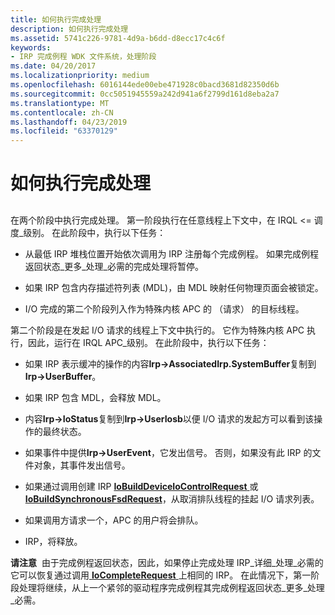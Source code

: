 ```yaml
---
title: 如何执行完成处理
description: 如何执行完成处理
ms.assetid: 5741c226-9781-4d9a-b6dd-d8ecc17c4c6f
keywords:
- IRP 完成例程 WDK 文件系统，处理阶段
ms.date: 04/20/2017
ms.localizationpriority: medium
ms.openlocfilehash: 6016144ede00ebe471928c0bacd3681d82350d6b
ms.sourcegitcommit: 0cc5051945559a242d941a6f2799d161d8eba2a7
ms.translationtype: MT
ms.contentlocale: zh-CN
ms.lasthandoff: 04/23/2019
ms.locfileid: "63370129"
---
```

# <a name="how-completion-processing-is-performed"></a>如何执行完成处理


## <span id="ddk_how_completion_processing_is_performed_if"></span><span id="DDK_HOW_COMPLETION_PROCESSING_IS_PERFORMED_IF"></span>


在两个阶段中执行完成处理。 第一阶段执行在任意线程上下文中，在 IRQL &lt;= 调度\_级别。 在此阶段中，执行以下任务：

-   从最低 IRP 堆栈位置开始依次调用为 IRP 注册每个完成例程。 如果完成例程返回状态\_更多\_处理\_必需的完成处理将暂停。

-   如果 IRP 包含内存描述符列表 (MDL)，由 MDL 映射任何物理页面会被锁定。

-   I/O 完成的第二个阶段列入作为特殊内核 APC 的 （请求） 的目标线程。

第二个阶段是在发起 I/O 请求的线程上下文中执行的。 它作为特殊内核 APC 执行，因此，运行在 IRQL APC\_级别。 在此阶段中，执行以下任务：

-   如果 IRP 表示缓冲的操作的内容**Irp-&gt;AssociatedIrp.SystemBuffer**复制到**Irp-&gt;UserBuffer**。

-   如果 IRP 包含 MDL，会释放 MDL。

-   内容**Irp-&gt;IoStatus**复制到**Irp-&gt;UserIosb**以便 I/O 请求的发起方可以看到该操作的最终状态。

-   如果事件中提供**Irp-&gt;UserEvent**，它发出信号。 否则，如果没有此 IRP 的文件对象，其事件发出信号。

-   如果通过调用创建 IRP [ **IoBuildDeviceIoControlRequest** ](https://msdn.microsoft.com/library/windows/hardware/ff548318)或[ **IoBuildSynchronousFsdRequest**](https://msdn.microsoft.com/library/windows/hardware/ff548330)，从取消排队线程的挂起 I/O 请求列表。

-   如果调用方请求一个，APC 的用户将会排队。

-   IRP，将释放。

**请注意**  由于完成例程返回状态，因此，如果停止完成处理 IRP\_详细\_处理\_必需的它可以恢复通过调用[ **IoCompleteRequest** ](https://msdn.microsoft.com/library/windows/hardware/ff548343)上相同的 IRP。 在此情况下，第一阶段处理将继续，从上一个紧邻的驱动程序完成例程其完成例程返回状态\_更多\_处理\_必需。

 

 

 




